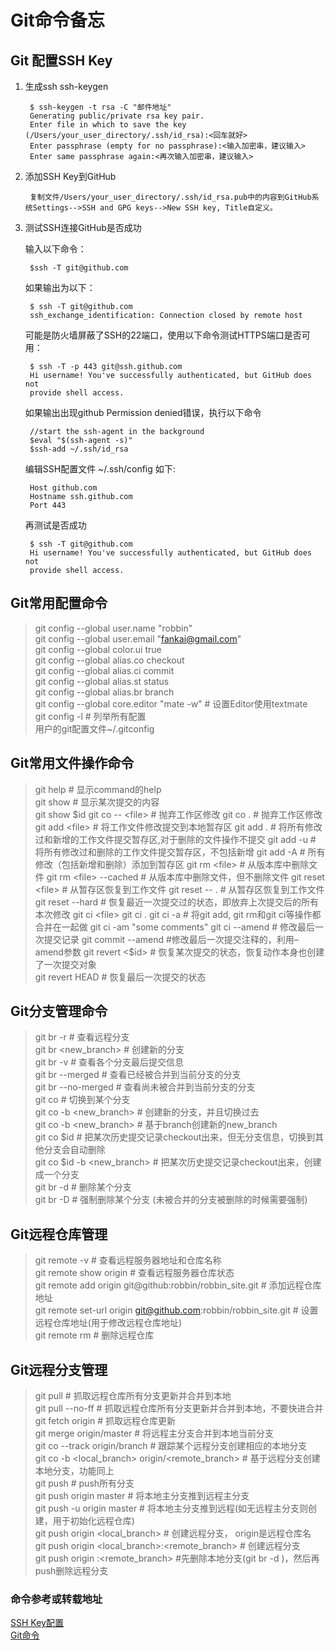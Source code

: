 # Git命令备忘

## Git 配置SSH Key
    
1. 生成ssh ssh-keygen

        $ ssh-keygen -t rsa -C "邮件地址"
        Generating public/private rsa key pair.
        Enter file in which to save the key (/Users/your_user_directory/.ssh/id_rsa):<回车就好>
        Enter passphrase (empty for no passphrase):<输入加密串，建议输入>
        Enter same passphrase again:<再次输入加密串，建议输入>

2. 添加SSH Key到GitHub
    
        复制文件/Users/your_user_directory/.ssh/id_rsa.pub中的内容到GitHub系统Settings-->SSH and GPG keys-->New SSH key, Title自定义。

3. 测试SSH连接GitHub是否成功

    输入以下命令：

        $ssh -T git@github.com

    如果输出为以下：

        $ ssh -T git@github.com
        ssh_exchange_identification: Connection closed by remote host

    可能是防火墙屏蔽了SSH的22端口，使用以下命令测试HTTPS端口是否可用：

        $ ssh -T -p 443 git@ssh.github.com
        Hi username! You've successfully authenticated, but GitHub does not
        provide shell access.

    如果输出出现github Permission denied错误，执行以下命令

        //start the ssh-agent in the background
        $eval "$(ssh-agent -s)"
        $ssh-add ~/.ssh/id_rsa

    编辑SSH配置文件 ~/.ssh/config 如下:

        Host github.com
        Hostname ssh.github.com
        Port 443

    再测试是否成功

        $ ssh -T git@github.com
        Hi username! You've successfully authenticated, but GitHub does not
        provide shell access.

## Git常用配置命令

>git config --global user.name "robbin"  
>git config --global user.email "fankai@gmail.com"  
>git config --global color.ui true  
>git config --global alias.co checkout  
>git config --global alias.ci commit  
>git config --global alias.st status  
>git config --global alias.br branch  
>git config --global core.editor "mate -w"    # 设置Editor使用textmate  
>git config -l  # 列举所有配置  
>用户的git配置文件~/.gitconfig

## Git常用文件操作命令

>git help <command>  # 显示command的help  
>git show            # 显示某次提交的内容  
>git show $id  
>git co  -- <file>   # 抛弃工作区修改  
>git co  .           # 抛弃工作区修改  
>git add <file>      # 将工作文件修改提交到本地暂存区  
>git add .           # 将所有修改过和新增的工作文件提交暂存区,对于删除的文件操作不提交
>git add -u          #  将所有修改过和删除的工作文件提交暂存区，不包括新增
>git add -A          # 所有修改（包括新增和删除）添加到暂存区
>git rm <file>       # 从版本库中删除文件  
>git rm <file> --cached  # 从版本库中删除文件，但不删除文件  
>git reset <file>    # 从暂存区恢复到工作文件  
>git reset -- .      # 从暂存区恢复到工作文件  
>git reset --hard    # 恢复最近一次提交过的状态，即放弃上次提交后的所有本次修改  
>git ci <file>         
>git ci .  
>git ci -a           # 将git add, git rm和git ci等操作都合并在一起做  
>git ci -am "some comments"  
>git ci --amend      # 修改最后一次提交记录  
>git commit --amend  #修改最后一次提交注释的，利用–amend参数    
>git revert <$id>    # 恢复某次提交的状态，恢复动作本身也创建了一次提交对象  
>git revert HEAD     # 恢复最后一次提交的状态  

## Git分支管理命令

>git br -r           # 查看远程分支  
>git br <new_branch> # 创建新的分支  
>git br -v           # 查看各个分支最后提交信息  
>git br --merged     # 查看已经被合并到当前分支的分支  
>git br --no-merged  # 查看尚未被合并到当前分支的分支  
>git co <branch>     # 切换到某个分支  
>git co -b <new_branch> # 创建新的分支，并且切换过去  
>git co -b <new_branch> <branch>  # 基于branch创建新的new_branch  
>git co $id          # 把某次历史提交记录checkout出来，但无分支信息，切换到其他分支会自动删除  
>git co $id -b <new_branch>  # 把某次历史提交记录checkout出来，创建成一个分支  
>git br -d <branch>  # 删除某个分支  
>git br -D <branch>  # 强制删除某个分支 (未被合并的分支被删除的时候需要强制)  

## Git远程仓库管理

>git remote -v                    # 查看远程服务器地址和仓库名称  
>git remote show origin           # 查看远程服务器仓库状态  
>git remote add origin git@github:robbin/robbin_site.git         # 添加远程仓库地址  
>git remote set-url origin git@github.com:robbin/robbin_site.git # 设置远程仓库地址(用于修改远程仓库地址)  
>git remote rm <repository>       # 删除远程仓库  

## Git远程分支管理

>git pull                         # 抓取远程仓库所有分支更新并合并到本地  
>git pull --no-ff                 # 抓取远程仓库所有分支更新并合并到本地，不要快进合并  
>git fetch origin                 # 抓取远程仓库更新  
>git merge origin/master          # 将远程主分支合并到本地当前分支  
>git co --track origin/branch     # 跟踪某个远程分支创建相应的本地分支  
>git co -b <local_branch> origin/<remote_branch>  # 基于远程分支创建本地分支，功能同上  
>git push                         # push所有分支  
>git push origin master           # 将本地主分支推到远程主分支  
>git push -u origin master        # 将本地主分支推到远程(如无远程主分支则创建，用于初始化远程仓库)  
>git push origin <local_branch>   # 创建远程分支， origin是远程仓库名  
>git push origin <local_branch>:<remote_branch>  # 创建远程分支  
>git push origin :<remote_branch>  #先删除本地分支(git br -d <branch>)，然后再push删除远程分支  


### 命令参考或转载地址

[SSH Key配置](http://zuyunfei.com/2013/04/10/setup-github-ssh-key/)  
[Git命令](http://www.jeffjade.com/2014/12/22/2014-12-22-gitmemo/)